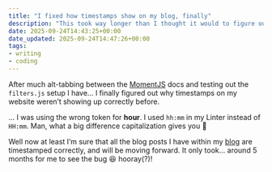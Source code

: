 ```yaml
---
title: "I fixed how timestamps show on my blog, finally"
description: "This took way longer than I thought it would to figure out, but better late than never!"
date: 2025-09-24T14:43:25+00:00
date_updated: 2025-09-24T14:47:26+00:00
tags: 
- writing
- coding
---
```


After much alt-tabbing between the [MomentJS](https://momentjscom.readthedocs.io/en/latest/moment/04-displaying/01-format/) docs and testing out the `filters.js` setup I have… I finally figured out why timestamps on my website weren’t showing up correctly before.

… I was using the wrong token for **hour**. I used `hh:mm` in my Linter instead of `HH:mm`. Man, what a big difference capitalization gives you 🙈

Well now at least I’m sure that all the blog posts I have within my [blog](/blog) are timestamped correctly, and will be moving forward. It only took… around 5 months for me to see the bug 😆 hooray(?)!
